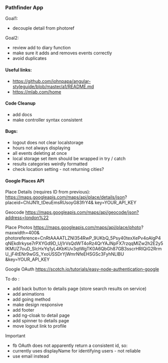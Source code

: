 ### Pathfinder App 

Goal1: 
- decouple detail from photoref

Goal2: 
- review add to diary function 
- make sure it adds and removes events correctly 
- avoid duplicates



#### Useful links: 
- https://github.com/johnpapa/angular-styleguide/blob/master/a1/README.md 
- https://mlab.com/home 

#### Code Cleanup  
- add docs 
- make controller syntax consistent

#### Bugs: 
- logout does not clear localstorage
- hours not always displaying
- all events deleting at once
- local storage set item should be wrapped in try / catch
- results categories weirdly formatted
- check location setting - not returning cities?

#### Google Places API

Place Details (requires ID from previous): 
https://maps.googleapis.com/maps/api/place/details/json?
placeid=ChIJN1t_tDeuEmsRUsoyG83frY4&
key=YOUR_API_KEY

Geocode 
https://maps.googleapis.com/maps/api/geocode/json?address=london%22


Place Photos 
https://maps.googleapis.com/maps/api/place/photo?
maxwidth=400& photoreference=CnRtAAAATLZNl354RwP_9UKbQ_5Psy40texXePv4oAlgP4qNEkdIrkyse7rPXYGd9D_Uj1rVsQdWT4oRz4QrYAJNpFX7rzqqMlZw2h2E2y5IKMUZ7ouD_SlcHxYq1yL4KbKUv3qtWgTK0A6QbGh87GB3sscrHRIQiG2RrmU_jF4tENr9wGS_YxoUSSDrYjWmrNfeEHSGSc3FyhNLlBU
&key=YOUR_API_KEY

Google OAuth
https://scotch.io/tutorials/easy-node-authentication-google 


To do :  
- add back button to details page (store search results on service)
- add animations
- add going method
- make design responsive
- add footer
- add ng-cloak to detail page
- add spinner to details page
- move logout link to profile



Important 
- fb OAuth does not apparently return a consistent id, so: 
- currently uses displayName for identifying users - not reliable 
- use email instead





